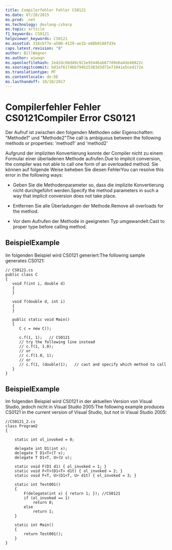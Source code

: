 ```yaml
---
title: Compilerfehler Fehler CS0121
ms.date: 07/20/2015
ms.prod: .net
ms.technology: devlang-csharp
ms.topic: article
f1_keywords: CS0121
helpviewer_keywords: CS0121
ms.assetid: 316cb77e-a500-4129-ae1b-e68b9188fd3e
caps.latest.revision: "8"
author: BillWagner
ms.author: wiwagn
ms.openlocfilehash: 2e42dc66d49c921e95446ab677d9e6a4de40822c
ms.sourcegitcommit: bd1ef61f4bb794b25383d3d72e71041a5ced172e
ms.translationtype: MT
ms.contentlocale: de-DE
ms.lasthandoff: 10/18/2017
---
```

# <a name="compiler-error-cs0121"></a><span data-ttu-id="5c112-102">Compilerfehler Fehler CS0121</span><span class="sxs-lookup"><span data-stu-id="5c112-102">Compiler Error CS0121</span></span>
<span data-ttu-id="5c112-103">Der Aufruf ist zwischen den folgenden Methoden oder Eigenschaften: "Methode1" und "Methode2"</span><span class="sxs-lookup"><span data-stu-id="5c112-103">The call is ambiguous between the following methods or properties: 'method1' and 'method2'</span></span>  
  
 <span data-ttu-id="5c112-104">Aufgrund der impliziten Konvertierung konnte der Compiler nicht zu einem Formular einer überladenen Methode aufrufen.</span><span class="sxs-lookup"><span data-stu-id="5c112-104">Due to implicit conversion, the compiler was not able to call one form of an overloaded method.</span></span> <span data-ttu-id="5c112-105">Sie können auf folgende Weise beheben Sie diesen Fehler</span><span class="sxs-lookup"><span data-stu-id="5c112-105">You can resolve this error in the following ways:</span></span>  
  
-   <span data-ttu-id="5c112-106">Geben Sie die Methodenparameter so, dass die implizite Konvertierung nicht durchgeführt werden.</span><span class="sxs-lookup"><span data-stu-id="5c112-106">Specify the method parameters in such a way that implicit conversion does not take place.</span></span>  
  
-   <span data-ttu-id="5c112-107">Entfernen Sie alle Überladungen der Methode.</span><span class="sxs-lookup"><span data-stu-id="5c112-107">Remove all overloads for the method.</span></span>  
  
-   <span data-ttu-id="5c112-108">Vor dem Aufrufen der Methode in geeigneten Typ umgewandelt.</span><span class="sxs-lookup"><span data-stu-id="5c112-108">Cast to proper type before calling method.</span></span>  
  
## <a name="example"></a><span data-ttu-id="5c112-109">Beispiel</span><span class="sxs-lookup"><span data-stu-id="5c112-109">Example</span></span>  
 <span data-ttu-id="5c112-110">Im folgenden Beispiel wird CS0121 generiert:</span><span class="sxs-lookup"><span data-stu-id="5c112-110">The following sample generates CS0121:</span></span>  
  
```  
// CS0121.cs  
public class C  
{  
   void f(int i, double d)   
   {  
   }  
  
   void f(double d, int i)  
   {  
   }  
  
   public static void Main()  
   {  
      C c = new C();  
  
      c.f(1, 1);   // CS0121  
      // try the following line instead  
      // c.f(1, 1.0);  
      // or  
      // c.f(1.0, 1);  
      // or  
      // c.f(1, (double)1);   // cast and specify which method to call  
   }  
}  
```  
  
## <a name="example"></a><span data-ttu-id="5c112-111">Beispiel</span><span class="sxs-lookup"><span data-stu-id="5c112-111">Example</span></span>  
 <span data-ttu-id="5c112-112">Im folgenden Beispiel wird CS0121 in der aktuellen Version von Visual Studio, jedoch nicht in Visual Studio 2005:</span><span class="sxs-lookup"><span data-stu-id="5c112-112">The following example produces CS0121 in the current version of Visual Studio, but not in Visual Studio 2005:</span></span>  
  
```  
//CS0121_2.cs  
class Program2  
{  
  
    static int ol_invoked = 0;  
  
    delegate int D1(int x);  
    delegate T D1<T>(T x);  
    delegate T D1<T, U>(U u);  
  
    static void F(D1 d1) { ol_invoked = 1; }  
    static void F<T>(D1<T> d1t) { ol_invoked = 2; }  
    static void F<T, U>(D1<T, U> d1t) { ol_invoked = 3; }  
  
    static int Test001()  
    {  
        F(delegate(int x) { return 1; }); //CS0121  
        if (ol_invoked == 1)  
            return 0;  
        else  
            return 1;  
    }  
  
    static int Main()  
    {  
        return Test001();  
    }  
}  
```
